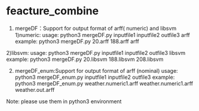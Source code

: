 # feacture_combine
1. mergeDF：Support for output format of arff( numeric) and libsvm
  1)numeric:
   usage: python3 mergeDF.py inputfile1 inputfile2 outfile3 arff
   example: python3 mergeDF.py 20.arff 188.arff  arff

  2)libsvm:
   usage: python3 mergeDF.py inputfile1 inputfile2 outfile3 libsvm
   example: python3 mergeDF.py 20.libsvm  188.libsvm  208.libsvm

2. mergeDF_enum:Support for output format of arff (nominal) 
   usage: python3 mergeDF_enum.py inputfile1 inputfile2 outfile3 
   example: python3 mergeDF_enum.py weather.numeric1.arff  weather.numeric1.arff  weather.out.arff
  
Note:
  please use them in python3 environment

